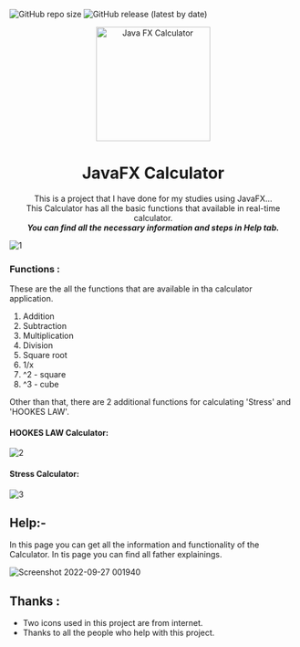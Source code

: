 ![GitHub repo size](https://img.shields.io/github/repo-size/MalakaSupun/JavaFX-Calculator-?logo=GitHub&style=for-the-badge)
![GitHub release (latest by date)](https://img.shields.io/github/v/release/MalakaSupun/JavaFX-Calculator-?logo=GitHub&style=for-the-badge)

<p align="center">
    <img width="200" src="https://user-images.githubusercontent.com/71941117/193908037-92414a12-9276-4172-85e9-ce6b33b6940b.png" alt="Java FX Calculator">
</p>

<h1 align="center">
 JavaFX Calculator
</h1>

<p align="center">
This is a project that I have done for my studies using JavaFX... </br>
This Calculator has all the basic functions that available in real-time calculator.</br>
<b><i>You can find all the necessary information and steps in Help tab.</i></b>
</p>

![1](https://user-images.githubusercontent.com/71941117/192038018-f37e8d81-e3c7-4172-8c1c-cef6b6d5301d.jpg)

### Functions :
These are the all the functions that are available in tha calculator application.
1. Addition
2. Subtraction
3. Multiplication 
4. Division 
5. Square root 
6. 1/x
7. ^2 - square
8. ^3 - cube

Other than that, there are 2 additional functions for calculating 'Stress' and 'HOOKES LAW'.
#### HOOKES LAW Calculator:
![2](https://user-images.githubusercontent.com/71941117/192359375-bc6fc008-1437-4b84-9ca3-594f80f8d2c3.jpg)

#### Stress Calculator:
![3](https://user-images.githubusercontent.com/71941117/192359390-f500853e-c766-48d2-8f58-bbf49bb23a6e.jpg)

## Help:-
In this page you can get all the information and functionality of the Calculator. In tis page you can find all father explainings.

![Screenshot 2022-09-27 001940](https://user-images.githubusercontent.com/71941117/192356967-c80ecf1b-8a84-48fe-bed6-387ab02f9fb3.jpg)

## Thanks :
* Two icons used in this project are from internet.
* Thanks to all the people who help with this project.

